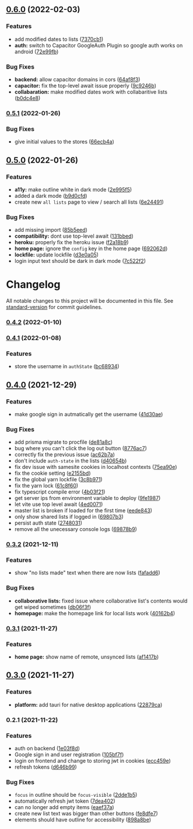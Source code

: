 ## [0.6.0](https://github.com/zsaquarian/listman/compare/v0.5.1...v0.6.0) (2022-02-03)


### Features

* add modified dates to lists ([7370cb1](https://github.com/zsaquarian/listman/commit/7370cb177642b4e99ca0ba27924888e6b526be26))
* **auth:** switch to Capacitor GoogleAuth Plugin so google auth works on android ([72e99fb](https://github.com/zsaquarian/listman/commit/72e99fb58f9e07fe400892a2028880c676ce75ac))


### Bug Fixes

* **backend:** allow capacitor domains in cors ([64af8f3](https://github.com/zsaquarian/listman/commit/64af8f38d9093b52beaf868ccc3adfeb6daac1d2))
* **capacitor:** fix the top-level await issue properly ([9c9246b](https://github.com/zsaquarian/listman/commit/9c9246b87aeacddc713fcd7cc89aa902f5e69d9f))
* **collabaration:** make modified dates work with collabaritive lists ([b0dc4e8](https://github.com/zsaquarian/listman/commit/b0dc4e8728da26d1474c5ee87875e309dfc9ff82))

### [0.5.1](https://github.com/zsaquarian/listman/compare/v0.5.0...v0.5.1) (2022-01-26)


### Bug Fixes

* give initial values to the stores ([66ecb4a](https://github.com/zsaquarian/listman/commit/66ecb4a92529b5b660ff6fa03cb2d97dbd3b4ec8))

## [0.5.0](https://github.com/zsaquarian/listman/compare/v0.4.2...v0.5.0) (2022-01-26)


### Features

* **a11y:** make outline white in dark mode ([2e995f5](https://github.com/zsaquarian/listman/commit/2e995f5afc2f3f3a4b9f9e7103839e0580b80f02))
* added a dark mode ([b9d0cfd](https://github.com/zsaquarian/listman/commit/b9d0cfd720606d5516d8fa8823f1284220b768f5))
* create new `all lists` page to view / search all lists ([6e24491](https://github.com/zsaquarian/listman/commit/6e2449197b4798b8cdad12a497a9cb697c02978b))


### Bug Fixes

* add missing import ([85b5eed](https://github.com/zsaquarian/listman/commit/85b5eedd6a5e35a032a354be28026cdde3f80de3))
* **compatibility:** dont use top-level await ([131bbed](https://github.com/zsaquarian/listman/commit/131bbed8e2eb9a599d1eebfba1ef07837581be1b))
* **heroku:** properly fix the heroku issue ([f2a18b9](https://github.com/zsaquarian/listman/commit/f2a18b91b4761a82c6ca72d180ebb92ea9b8048f))
* **home page:** ignore the `config` key in the home page ([692062d](https://github.com/zsaquarian/listman/commit/692062d55f6f28405f00311874de9b1422ec4977))
* **lockfile:** update lockfile ([d3e0a05](https://github.com/zsaquarian/listman/commit/d3e0a0558af84d5a2e86f8374040ca76a2287b7f))
* login input text should be dark in dark mode ([7c522f2](https://github.com/zsaquarian/listman/commit/7c522f2113dda9dc97328f05164f35c7c0b630e8))

# Changelog

All notable changes to this project will be documented in this file. See [standard-version](https://github.com/conventional-changelog/standard-version) for commit guidelines.

### [0.4.2](https://github.com/zsaquarian/listman/compare/v0.4.1...v0.4.2) (2022-01-10)

### [0.4.1](https://github.com/zsaquarian/listman/compare/v0.4.0...v0.4.1) (2022-01-08)


### Features

* store the username in `authState` ([bc68934](https://github.com/zsaquarian/listman/commit/bc6893475111b9406cf6e892c98a243afbbadad1))

## [0.4.0](https://github.com/zsaquarian/listman/compare/v0.3.2...v0.4.0) (2021-12-29)


### Features

* make google sign in autmatically get the username ([41d30ae](https://github.com/zsaquarian/listman/commit/41d30aef4715217eadfea757d7a389ae4310fdf0))


### Bug Fixes

* add prisma migrate to procfile ([de81a8c](https://github.com/zsaquarian/listman/commit/de81a8ca867dc885e73ec91898c66c544c53d18c))
* bug where you can't click the log out button ([8776ac7](https://github.com/zsaquarian/listman/commit/8776ac7254d82a92569299e9b4c7b2f051eb64b9))
* correctly fix the previous issue ([ac62b7a](https://github.com/zsaquarian/listman/commit/ac62b7a6db24eb92b3f4e8594b1c321f64e2ddbd))
* don't include `auth-state` in the lists ([d40654b](https://github.com/zsaquarian/listman/commit/d40654b7af6fd0ee2445414522fac7ef270eea64))
* fix dev issue with samesite cookies in localhost contexts ([75ea90e](https://github.com/zsaquarian/listman/commit/75ea90e7c36cd83296bd53f384b321505ec4785b))
* fix the cookie setting ([e2155bd](https://github.com/zsaquarian/listman/commit/e2155bd06f0f9ef81db5fd8c5085c1190aa98cc3))
* fix the global yarn lockfile ([3c8b971](https://github.com/zsaquarian/listman/commit/3c8b9713dcdc741ca99e7763f923277056622d5a))
* fix the yarn lock ([61c8f60](https://github.com/zsaquarian/listman/commit/61c8f6069222b3a01eb75da19148968c38a376fd))
* fix typescript compile error ([4b03f21](https://github.com/zsaquarian/listman/commit/4b03f21543eb2f17979396ccc321624f7427d534))
* get server ips from environment variable to deploy ([9fe1987](https://github.com/zsaquarian/listman/commit/9fe19877cf462bc8977d7f0bef7e34592b34b034))
* let vite use top level await ([4ed0071](https://github.com/zsaquarian/listman/commit/4ed00718b23a9d611072335e6d9d2868978755fc))
* master list is broken if loaded for the first time ([eede843](https://github.com/zsaquarian/listman/commit/eede843379a8ed19da9b78c72894923a639fca55))
* only show shared lists if logged in ([69807b3](https://github.com/zsaquarian/listman/commit/69807b337022a37f6573024b6b5e065d1b2132c9))
* persist auth state ([2748031](https://github.com/zsaquarian/listman/commit/2748031c890e9e96c8817192a288e5f9703cf601))
* remove all the unecessary console logs ([69878b9](https://github.com/zsaquarian/listman/commit/69878b9e47ed55daa53760e4455dde3789636fee))

### [0.3.2](https://github.com/zsaquarian/listman/compare/v0.3.1...v0.3.2) (2021-12-11)


### Features

* show "no lists made" text when there are now lists ([fafadd6](https://github.com/zsaquarian/listman/commit/fafadd6087d50f191fd3781d7a120b2307c3c597))


### Bug Fixes

* **collaborative lists:** fixed issue where collaborative list's contents would get wiped sometimes ([db06f3f](https://github.com/zsaquarian/listman/commit/db06f3f6eff9f0f1eae2e854c06b4b7b888645d4))
* **homepage:** make the homepage link for local lists work ([40162b4](https://github.com/zsaquarian/listman/commit/40162b42f6aa2887f5cb3c7b6c1e549db394592d))

### [0.3.1](https://github.com/zsaquarian/listman/compare/v0.3.0...v0.3.1) (2021-11-27)


### Features

* **home page:** show name of remote, unsynced lists ([af1417b](https://github.com/zsaquarian/listman/commit/af1417b87b3396a83f82ec0712e7bdbf4585f9fd))

## [0.3.0](https://github.com/zsaquarian/listman/compare/v0.2.1...v0.3.0) (2021-11-27)


### Features

* **platform:** add tauri for native desktop applications ([22879ca](https://github.com/zsaquarian/listman/commit/22879ca0ef81fd1895b3063a8dc80605222b7f98))

### 0.2.1 (2021-11-22)


### Features

* auth on backend ([1e03f8d](https://github.com/zsaquarian/listman/commit/1e03f8d9c976e3d966dde83549c499d9b68aa094))
* Google sign in and user registration ([105bf7f](https://github.com/zsaquarian/listman/commit/105bf7f562c4bf6682cadfa6268e060176efb428))
* login on frontend and change to storing jwt in cookies ([ecc459e](https://github.com/zsaquarian/listman/commit/ecc459e5d4e40baf09d725e09e3a1d50123a339d))
* refresh tokens ([d646b99](https://github.com/zsaquarian/listman/commit/d646b99ff7de0b48e3fbe96eba1003dbb09c7c13))


### Bug Fixes

* `focus` in outline should be `focus-visible` ([2dde1b5](https://github.com/zsaquarian/listman/commit/2dde1b51a685f5aa9a962731c2d3ae07e9e8f833))
* automatically refresh jwt token ([7dea402](https://github.com/zsaquarian/listman/commit/7dea4025d8766feeb2f947e3c319f978c5b7b550))
* can no longer add empty items ([eaef37a](https://github.com/zsaquarian/listman/commit/eaef37a4fdd372ff45840304fc9c600daa762e00))
* create new list text was bigger than other buttons ([fe8dfe7](https://github.com/zsaquarian/listman/commit/fe8dfe75a5b2652805189c128491e2739b2e0dab))
* elements should have outline for accessibility ([898a8be](https://github.com/zsaquarian/listman/commit/898a8be46e156f99fd46b0f231c4ad2d0e092c87))
